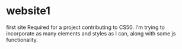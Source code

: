 # website1
first site
Required for a project contributing to CS50.
I'm trying to incorporate as many elements and styles as I can, along with some js functionality.
